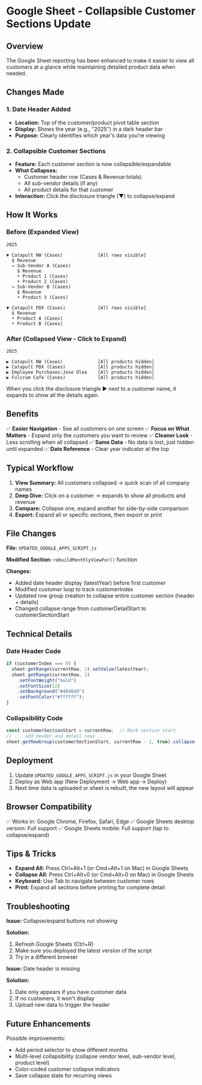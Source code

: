 # Google Sheet - Collapsible Customer Sections Update

## Overview

The Google Sheet reporting has been enhanced to make it easier to view all customers at a glance while maintaining detailed product data when needed.

## Changes Made

### 1. Date Header Added
- **Location:** Top of the customer/product pivot table section
- **Display:** Shows the year (e.g., "2025") in a dark header bar
- **Purpose:** Clearly identifies which year's data you're viewing

### 2. Collapsible Customer Sections
- **Feature:** Each customer section is now collapsible/expandable
- **What Collapses:** 
  - Customer header row (Cases & Revenue totals)
  - All sub-vendor details (if any)
  - All product details for that customer
- **Interaction:** Click the disclosure triangle (▼) to collapse/expand

## How It Works

### Before (Expanded View)
```
2025

▼ Catapult NW (Cases)             [All rows visible]
  $ Revenue
  → Sub-Vendor A (Cases)
    $ Revenue
    • Product 1 (Cases)
    • Product 2 (Cases)
  → Sub-Vendor B (Cases)
    $ Revenue
    • Product 3 (Cases)

▼ Catapult PDX (Cases)            [All rows visible]
  $ Revenue
  • Product A (Cases)
  • Product B (Cases)
```

### After (Collapsed View - Click to Expand)
```
2025

▶ Catapult NW (Cases)             [All products hidden]
▶ Catapult PDX (Cases)            [All products hidden]
▶ Employee Purchases:Jose Olea    [All products hidden]
▶ Fulcrum Cafe (Cases)            [All products hidden]
```

When you click the disclosure triangle ▶ next to a customer name, it expands to show all the details again.

## Benefits

✅ **Easier Navigation** - See all customers on one screen
✅ **Focus on What Matters** - Expand only the customers you want to review
✅ **Cleaner Look** - Less scrolling when all collapsed
✅ **Same Data** - No data is lost, just hidden until expanded
✅ **Date Reference** - Clear year indicator at the top

## Typical Workflow

1. **View Summary:** All customers collapsed → quick scan of all company names
2. **Deep Dive:** Click on a customer → expands to show all products and revenue
3. **Compare:** Collapse one, expand another for side-by-side comparison
4. **Export:** Expand all or specific sections, then export or print

## File Changes

**File:** `UPDATED_GOOGLE_APPS_SCRIPT.js`

**Modified Section:** `rebuildMonthlyViewFor()` function

**Changes:**
- Added date header display (latestYear) before first customer
- Modified customer loop to track customerIndex
- Updated row group creation to collapse entire customer section (header + details)
- Changed collapse range from customerDetailStart to customerSectionStart

## Technical Details

### Date Header Code
```javascript
if (customerIndex === 0) {
  sheet.getRange(currentRow, 1).setValue(latestYear);
  sheet.getRange(currentRow, 1)
    .setFontWeight("bold")
    .setFontSize(12)
    .setBackground("#404040")
    .setFontColor("#ffffff");
}
```

### Collapsibility Code
```javascript
const customerSectionStart = currentRow;  // Mark section start
// ... add header and detail rows ...
sheet.getRowGroup(customerSectionStart, currentRow - 1, true).collapse();
```

## Deployment

1. Update `UPDATED_GOOGLE_APPS_SCRIPT.js` in your Google Sheet
2. Deploy as Web app (New Deployment → Web app → Deploy)
3. Next time data is uploaded or sheet is rebuilt, the new layout will appear

## Browser Compatibility

✅ Works in: Google Chrome, Firefox, Safari, Edge
✅ Google Sheets desktop version: Full support
✅ Google Sheets mobile: Full support (tap to collapse/expand)

## Tips & Tricks

- **Expand All:** Press Ctrl+Alt+1 (or Cmd+Alt+1 on Mac) in Google Sheets
- **Collapse All:** Press Ctrl+Alt+0 (or Cmd+Alt+0 on Mac) in Google Sheets
- **Keyboard:** Use Tab to navigate between customer rows
- **Print:** Expand all sections before printing for complete detail

## Troubleshooting

**Issue:** Collapse/expand buttons not showing

**Solution:**
1. Refresh Google Sheets (Ctrl+R)
2. Make sure you deployed the latest version of the script
3. Try in a different browser

**Issue:** Date header is missing

**Solution:**
1. Date only appears if you have customer data
2. If no customers, it won't display
3. Upload new data to trigger the header

## Future Enhancements

Possible improvements:
- Add period selector to show different months
- Multi-level collapsibility (collapse vendor level, sub-vendor level, product level)
- Color-coded customer collapse indicators
- Save collapse state for recurring views
